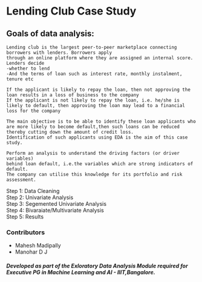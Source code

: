 # Lending Club Case Study

## Goals of data analysis:  

``` 
Lending club is the largest peer-to-peer marketplace connecting borrowers with lenders. Borrowers apply 
through an online platform where they are assigned an internal score. Lenders decide 
-whether to lend 
-And the terms of loan such as interest rate, monthly instalment, tenure etc

If the applicant is likely to repay the loan, then not approving the loan results in a loss of business to the company
If the applicant is not likely to repay the loan, i.e. he/she is likely to default, then approving the loan may lead to a financial loss for the company 

The main objective is to be able to identify these loan applicants who are more likely to become default,then such loans can be reduced thereby cutting down the amount of credit loss. 
Identification of such applicants using EDA is the aim of this case study.   

Perform an analysis to understand the driving factors (or driver variables)
behind loan default, i.e.the variables which are strong indicators of default.  
The company can utilise this knowledge for its portfolio and risk assessment. 

```

Step 1: Data Cleaning  
Step 2: Univariate Analysis                                                                                                                                                  
Step 3: Segemented Univariate Analysis                                                                                                                                       
Step 4: Bivaraiate/Multivariate Analysis                                                                                                                                     
Step 5: Results   


### Contributors
- Mahesh Madipally
- Manohar D J







##### Developed as part of the Exloratory Data Analysis Module required for Executive PG in Machine Learning and AI - IIIT,Bangalore.
